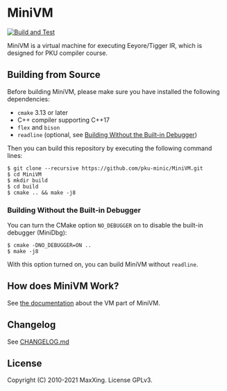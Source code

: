 # MiniVM

[![Build and Test](https://github.com/pku-minic/MiniVM/workflows/Build%20and%20Test/badge.svg)](https://github.com/pku-minic/MiniVM)

MiniVM is a virtual machine for executing Eeyore/Tigger IR, which is designed for PKU compiler course.

## Building from Source

Before building MiniVM, please make sure you have installed the following dependencies:

* `cmake` 3.13 or later
* C++ compiler supporting C++17
* `flex` and `bison`
* `readline` (optional, see [Building Without the Built-in Debugger](#building-without-the-built-in-debugger))

Then you can build this repository by executing the following command lines:

```
$ git clone --recursive https://github.com/pku-minic/MiniVM.git
$ cd MiniVM
$ mkdir build
$ cd build
$ cmake .. && make -j8
```

### Building Without the Built-in Debugger

You can turn the CMake option `NO_DEBUGGER` on to disable the built-in debugger (MiniDbg):

```
$ cmake -DNO_DEBUGGER=ON ..
$ make -j8
```

With this option turned on, you can build MiniVM without `readline`.

## How does MiniVM Work?

See [the documentation](src/vm/README.md) about the VM part of MiniVM.

## Changelog

See [CHANGELOG.md](CHANGELOG.md)

## License

Copyright (C) 2010-2021 MaxXing. License GPLv3.
